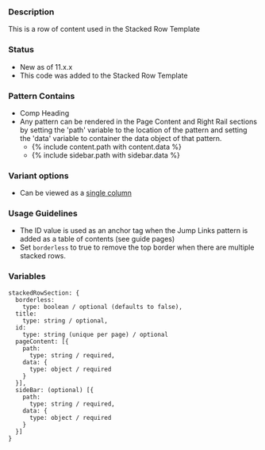 ### Description
This is a row of content used in the Stacked Row Template

### Status
* New as of 11.x.x
* This code was added to the Stacked Row Template

### Pattern Contains
* Comp Heading
* Any pattern can be rendered in the Page Content and Right Rail sections by setting the 'path' variable to the location of the pattern and setting the 'data' variable to container the data object of that pattern.  
  * {% include content.path with content.data %}
  * {% include sidebar.path with sidebar.data %}

### Variant options
* Can be viewed as a [single column](./?p=organisms-stacked-row-section-single)

### Usage Guidelines
* The ID value is used as an anchor tag when the Jump Links pattern is added as a table of contents (see guide pages)
* Set `borderless` to true to remove the top border when there are multiple stacked rows.

### Variables
~~~
stackedRowSection: {
  borderless: 
    type: boolean / optional (defaults to false),
  title:
    type: string / optional,
  id: 
    type: string (unique per page) / optional
  pageContent: [{
    path: 
      type: string / required,
    data: {
      type: object / required
    }
  }],
  sideBar: (optional) [{
    path: 
      type: string / required,
    data: {
      type: object / required
    }
  }]
}
~~~

